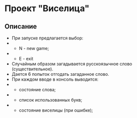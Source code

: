 # Проект "Виселица"

## Описание

- При запуске предлагается выбор:
- - N - new game;
- - E - exit
- Случайным образом загадывается русскоязычное слово (существительное).
- Дается 6 попыток отгодать загаданное слово.
- При каждом вводе в консоль выводится:
- - состояние слова;
- - список использованных букв;
- - состояние виселицы (при ошибке);
